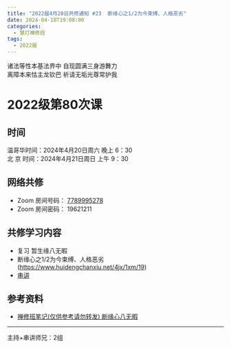 ```yaml
---
title: "2022届4月20日共修通知 #23  断缘心之1/2为今束缚、人格恶劣"
date: 2024-04-18T19:08:00
categories:
  - 慧灯禅修班
tags:
  - 2022届
---
```

诸法等性本基法界中 自现圆满三身游舞力\
离障本来怙主龙钦巴 祈请无垢光尊常护我

# 2022级第80次课

## 时间

温哥华时间：2024年4月20日周六 晚上 6：30\
北  京 时间：2024年4月21日周日 上午 9：30

## 网络共修

* Zoom 房间号码： [7789995278](https://us02web.zoom.us/j/7789995278?pwd=VjZmbWJFY2k2K0E5RVB2cTNIQmhqUT09)
* Zoom 房间密码： 19621211

## 共修学习内容

* 复习 暂生缘八无暇
* 断缘心之1/2为今束缚、人格恶劣(https://www.huidengchanxiu.net/4jx/1xm/19)
* [串讲](https://box.hdcxb.net/%E5%85%B6%E4%BB%96%E8%B5%84%E6%96%99/f/2022%E5%B1%8A)


## 参考资料

* [禅修班笔记(仅供参考请勿转发) 断缘心八无暇](https://bj.cxb123.cc/1xm/4-duan-yuan-xin/)

- - -


主持+串讲师兄：2组
